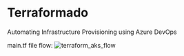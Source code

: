 
# Terraformado
Automating Infrastructure Provisioning using Azure DevOps

main.tf file flow:
![terraform_aks_flow](https://github.com/user-attachments/assets/a3a32ec9-14c8-4721-a57a-188815749e20)
